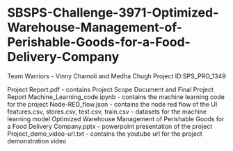 # SBSPS-Challenge-3971-Optimized-Warehouse-Management-of-Perishable-Goods-for-a-Food-Delivery-Company
Team Warriors - Vinny Chamoli and Medha Chugh
Project ID:SPS_PRO_1349

Project Report.pdf - contains Project Scope Document and Final Project Report
Machine_Learning_code.ipynb - contains the machine learning code for the project
Node-RED_flow.json - contains the node red flow of the UI
features.csv, stores.csv, test.csv, train.csv - datasets for the machine learning model
Optimized Warehouse Management of Perishable Goods for a Food Delivery Company.pptx - powerpoint presentation of the project
Project_demo_video-url.txt - contains the youtube url for the project demonstration video
